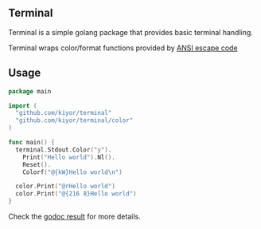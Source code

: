 ## Terminal ##
Terminal is a simple golang package that provides basic terminal handling.

Terminal wraps color/format functions provided by [ANSI escape code](http://en.wikipedia.org/wiki/ANSI_escape_code)

## Usage ##
```go
package main

import (
  "github.com/kiyor/terminal"
  "github.com/kiyor/terminal/color"
)

func main() {
  terminal.Stdout.Color("y").
    Print("Hello world").Nl().
    Reset().
    Colorf("@{kW}Hello world\n")

  color.Print("@rHello world")
  color.Print("@{216 8}Hello world")
}
```
Check the [godoc result](https://godoc.org/github.com/kiyor/terminal) for more details.
